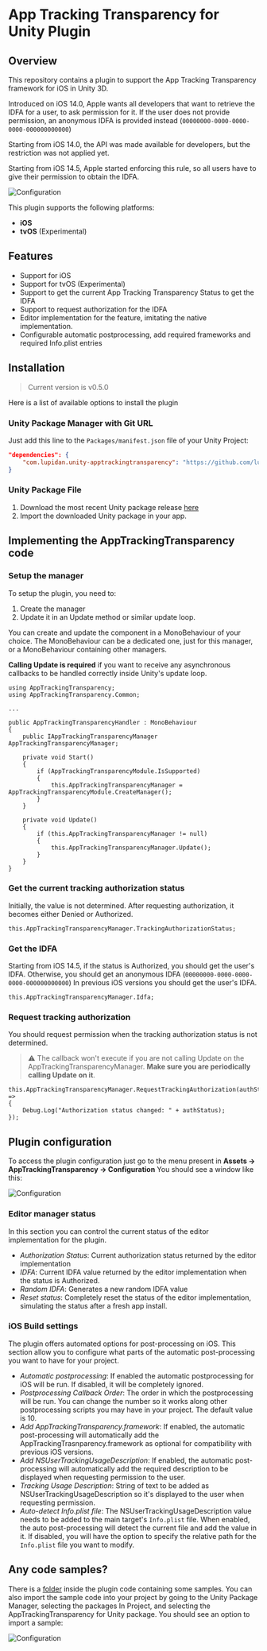 # App Tracking Transparency for Unity Plugin

## Overview
This repository contains a plugin to support the App Tracking Transparency framework for iOS in Unity 3D.

Introduced on iOS 14.0, Apple wants all developers that want to retrieve the IDFA for a user, to ask permission for it. If the user does not provide permission, an anonymous IDFA is provided instead (`00000000-0000-0000-0000-000000000000`)

Starting from iOS 14.0, the API was made available for developers, but the restriction was not applied yet.

Starting from iOS 14.5, Apple started enforcing this rule, so all users have to give their permission to obtain the IDFA.

![Configuration](Img/03_ExamplePopup.jpeg)

This plugin supports the following platforms:
* **iOS**
* **tvOS** (Experimental)


## Features
- Support for iOS
- Support for tvOS (Experimental)
- Support to get the current App Tracking Transparency Status to get the IDFA
- Support to request authorization for the IDFA
- Editor implementation for the feature, imitating the native implementation.
- Configurable automatic postprocessing, add required frameworks and required Info.plist entries


## Installation

> Current version is v0.5.0

Here is a list of available options to install the plugin

### Unity Package Manager with Git URL

Just add this line to the `Packages/manifest.json` file of your Unity Project:

```json
"dependencies": {
    "com.lupidan.unity-apptrackingtransparency": "https://github.com/lupidan/unity-apptrackingtransparency.git?path=/com.lupidan.unity-apptrackingtransparency#v0.5.0"
}
```

### Unity Package File
1. Download the most recent Unity package release [here](https://github.com/lupidan/unity-apptrackingtransparency/releases)
2. Import the downloaded Unity package in your app.


## Implementing the AppTrackingTransparency code 

### Setup the manager
To setup the plugin, you need to:
1) Create the manager
2) Update it in an Update method or similar update loop.

You can create and update the component in a MonoBehaviour of your choice. The MonoBehaviour can be a dedicated one, just for this manager, or a MonoBehaviour containing other managers.

**Calling Update is required** if you want to receive any asynchronous callbacks to be handled correctly inside Unity's update loop.

```
using AppTrackingTransparency;
using AppTrackingTransparency.Common;

...

public AppTrackingTransparencyHandler : MonoBehaviour
{
    public IAppTrackingTransparencyManager AppTrackingTransparencyManager;

    private void Start()
    {
        if (AppTrackingTransparencyModule.IsSupported)
        {
            this.AppTrackingTransparencyManager = AppTrackingTransparencyModule.CreateManager();
        }
    }

    private void Update()
    {
        if (this.AppTrackingTransparencyManager != null)
        {
            this.AppTrackingTransparencyManager.Update();
        }
    }
}
```

### Get the current tracking authorization status
Initially, the value is not determined. After requesting authorization, it becomes either Denied or Authorized.

```
this.AppTrackingTransparencyManager.TrackingAuthorizationStatus;
```

### Get the IDFA
Starting from iOS 14.5, if the status is Authorized, you should get the user's IDFA. Otherwise, you should get an anonymous IDFA (`00000000-0000-0000-0000-000000000000`)
In previous iOS versions you should get the user's IDFA.
```
this.AppTrackingTransparencyManager.Idfa;
```

### Request tracking authorization
You should request permission when the tracking authorization status is not determined.
> :warning: The callback won't execute if you are not calling Update on the AppTrackingTransparencyManager. **Make sure you are periodically calling Update on it**.

```
this.AppTrackingTransparencyManager.RequestTrackingAuthorization(authStatus =>
{
    Debug.Log("Authorization status changed: " + authStatus);
});
```

## Plugin configuration

To access the plugin configuration just go to the menu present in **Assets -> AppTrackingTransparency -> Configuration** You should see a window like this:

![Configuration](Img/00_PluginConfiguration.png)

### Editor manager status
In this section you can control the current status of the editor implementation for the plugin.

- *Authorization Status*: Current authorization status returned by the editor implementation
- *IDFA*: Current IDFA value returned by the editor implementation when the status is Authorized.
- *Random IDFA*: Generates a new random IDFA value
- *Reset status*: Completely reset the status of the editor implementation, simulating the status after a fresh app install.

### iOS Build settings

The plugin offers automated options for post-processing on iOS.
This section allow you to configure what parts of the automatic post-processing you want to have for your project.
- *Automatic postprocessing*: If enabled the automatic postprocessing for iOS will be run. If disabled, it will be completely ignored.
- *Postprocessing Callback Order*: The order in which the postprocessing will be run. You can change the number so it works along other postprocessing scripts you may have in your project. The default value is 10.
- *Add AppTrackingTransparency.framework*: If enabled, the automatic post-processing will automatically add the AppTrackingTrasnparency.framework as optional for compatibility with previous iOS versions.
- *Add NSUserTrackingUsageDescription*: If enabled, the automatic post-processing will automatically add the required description to be displayed when requesting permission to the user.
- *Tracking Usage Description*: String of text to be added as NSUserTrackingUsageDescription so it's displayed to the user when requesting permission.
- *Auto-detect Info.plist file*: The NSUserTrackingUsageDescription value needs to be added to the main target's `Info.plist` file. When enabled, the auto post-processing will detect the current file and add the value in it. If disabled, you will have the option to specify the relative path for the `Info.plist` file you want to modify.

## Any code samples?
There is a [folder](https://github.com/lupidan/unity-apptrackingtransparency/tree/main/com.lupidan.unity-apptrackingtransparency/Samples%7E) inside the plugin code containing some samples.
You can also import the sample code into your project by going to the Unity Package Manager, selecting the packages In Project, and selecting the AppTrackingTransparency for Unity package. You should see an option to import a sample:

![Configuration](Img/01_ImportSampleCode.png)
